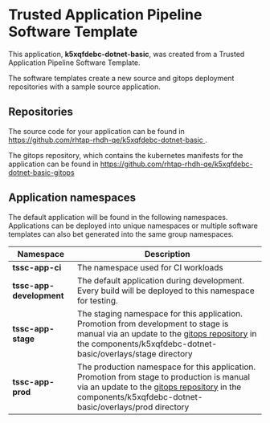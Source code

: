 # Trusted Application Pipeline Software Template

This application, **k5xqfdebc-dotnet-basic**, was created from a Trusted Application Pipeline Software Template.

The software templates create a new source and gitops deployment repositories with a sample source application. 

## Repositories

The source code for your application can be found in [https://github.com/rhtap-rhdh-qe/k5xqfdebc-dotnet-basic ](https://github.com/rhtap-rhdh-qe/k5xqfdebc-dotnet-basic ).
 
The gitops repository, which contains the kubernetes manifests for the application can be found in 
[https://github.com/rhtap-rhdh-qe/k5xqfdebc-dotnet-basic-gitops ](https://github.com/rhtap-rhdh-qe/k5xqfdebc-dotnet-basic-gitops ) 

## Application namespaces 

The default application will be found in the following namespaces. Applications can be deployed into unique namespaces or multiple software templates can also bet generated into the same group namespaces.  

|  Namespace   |  Description   |  
| -------- | -------- |
| **tssc-app-ci** | The namespace used for CI workloads |
| **tssc-app-development** | The default application during development. Every build will be deployed to this namespace for testing. |
| **tssc-app-stage** | The staging namespace for this application. Promotion from development to stage is manual via an update to the [gitops repository](https://github.com/rhtap-rhdh-qe/k5xqfdebc-dotnet-basic-gitops ) in the components/k5xqfdebc-dotnet-basic/overlays/stage directory |
| **tssc-app-prod** | The production namespace for this application. Promotion from stage to production is manual via an update to the [gitops repository](https://github.com/rhtap-rhdh-qe/k5xqfdebc-dotnet-basic-gitops ) in the components/k5xqfdebc-dotnet-basic/overlays/prod directory |